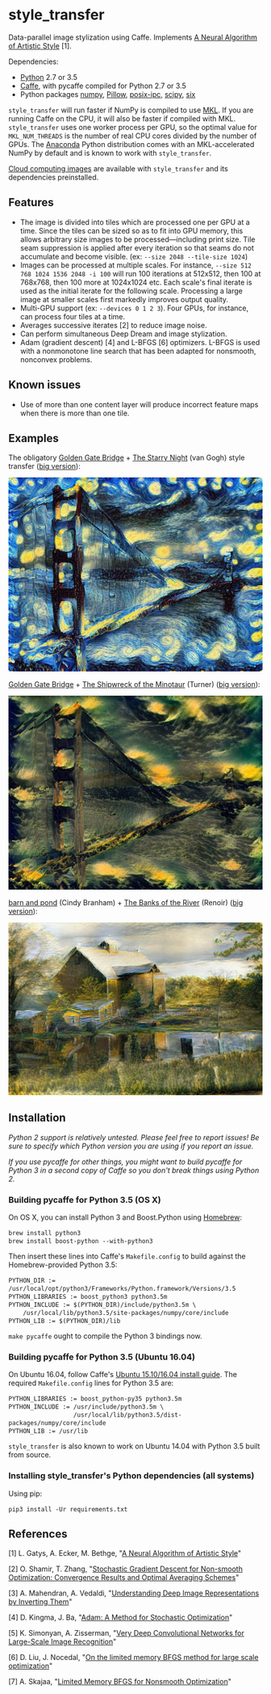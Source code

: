 # style_transfer

Data-parallel image stylization using Caffe. Implements [A Neural Algorithm of Artistic Style](http://arxiv.org/abs/1508.06576) [1].

Dependencies:
- [Python](https://www.python.org) 2.7 or 3.5
- [Caffe](http://caffe.berkeleyvision.org), with pycaffe compiled for Python 2.7 or 3.5
- Python packages [numpy](http://www.numpy.org), [Pillow](https://python-pillow.org), [posix-ipc](http://semanchuk.com/philip/posix_ipc/), [scipy](http://www.scipy.org), [six](https://pythonhosted.org/six/)

`style_transfer` will run faster if NumPy is compiled to use [MKL](https://software.intel.com/en-us/intel-mkl). If you are running Caffe on the CPU, it will also be faster if compiled with MKL. `style_transfer` uses one worker process per GPU, so the optimal value for `MKL_NUM_THREADS` is the number of real CPU cores divided by the number of GPUs. The [Anaconda](https://www.continuum.io/downloads) Python distribution comes with an MKL-accelerated NumPy by default and is known to work with `style_transfer`.

[Cloud computing images](https://github.com/crowsonkb/style_transfer/wiki/Cloud-computing-images) are available with `style_transfer` and its dependencies preinstalled.

## Features

- The image is divided into tiles which are processed one per GPU at a time. Since the tiles can be sized so as to fit into GPU memory, this allows arbitrary size images to be processed&mdash;including print size. Tile seam suppression is applied after every iteration so that seams do not accumulate and become visible. (ex: `--size 2048 --tile-size 1024`)
- Images can be processed at multiple scales. For instance, `--size 512 768 1024 1536 2048 -i 100` will run 100 iterations at 512x512, then 100 at 768x768, then 100 more at 1024x1024 etc. Each scale's final iterate is used as the initial iterate for the following scale. Processing a large image at smaller scales first markedly improves output quality.
- Multi-GPU support (ex: `--devices 0 1 2 3`). Four GPUs, for instance, can process four tiles at a time.
- Averages successive iterates [2] to reduce image noise.
- Can perform simultaneous Deep Dream and image stylization.
- Adam (gradient descent) [4] and L-BFGS [6] optimizers. L-BFGS is used with a nonmonotone line search that has been adapted for nonsmooth, nonconvex problems.

## Known issues

- Use of more than one content layer will produce incorrect feature maps when there is more than one tile.

## Examples

The obligatory [Golden Gate Bridge](https://raw.githubusercontent.com/jcjohnson/neural-style/master/examples/inputs/golden_gate.jpg) + [The Starry Night](https://raw.githubusercontent.com/jcjohnson/neural-style/master/examples/inputs/starry_night.jpg) (van Gogh) style transfer ([big version](https://s3-us-west-2.amazonaws.com/cb0a-46ef-cc86-8dda/style_transfer_examples/golden_gate_sn_big.jpg)):

<img src="examples/golden_gate_sn.jpg" width="512" height="384">

[Golden Gate Bridge](https://raw.githubusercontent.com/jcjohnson/neural-style/master/examples/inputs/golden_gate.jpg) + [The Shipwreck of the Minotaur](https://raw.githubusercontent.com/jcjohnson/neural-style/master/examples/inputs/shipwreck.jpg) (Turner) ([big version](https://s3-us-west-2.amazonaws.com/cb0a-46ef-cc86-8dda/style_transfer_examples/golden_shipwreck.jpg)):

<img src="examples/golden_shipwreck.jpg" width="512" height="384">

[barn and pond](http://r0k.us/graphics/kodak/kodim22.html) (Cindy Branham) + [The Banks of the River](https://raw.githubusercontent.com/DmitryUlyanov/fast-neural-doodle/master/data/Renoir/style.png) (Renoir) ([big version](http://cb0a-46ef-cc86-8dda.s3.amazonaws.com/style_transfer_examples/kodim22_renoir.jpg)):

<img src="examples/kodim22_renoir.jpg" width="512" height="341.5">

## Installation

*Python 2 support is relatively untested. Please feel free to report issues! Be sure to specify which Python version you are using if you report an issue.*

*If you use pycaffe for other things, you might want to build pycaffe for Python 3 in a second copy of Caffe so you don't break things using Python 2.*

### Building pycaffe for Python 3.5 (OS X)

On OS X, you can install Python 3 and Boost.Python using [Homebrew](http://brew.sh):

```
brew install python3
brew install boost-python --with-python3
```

Then insert these lines into Caffe's `Makefile.config` to build against the Homebrew-provided Python 3.5:

```
PYTHON_DIR := /usr/local/opt/python3/Frameworks/Python.framework/Versions/3.5
PYTHON_LIBRARIES := boost_python3 python3.5m
PYTHON_INCLUDE := $(PYTHON_DIR)/include/python3.5m \
	/usr/local/lib/python3.5/site-packages/numpy/core/include
PYTHON_LIB := $(PYTHON_DIR)/lib
```

`make pycaffe` ought to compile the Python 3 bindings now.

### Building pycaffe for Python 3.5 (Ubuntu 16.04)

On Ubuntu 16.04, follow Caffe's [Ubuntu 15.10/16.04 install guide](https://github.com/BVLC/caffe/wiki/Ubuntu-16.04-or-15.10-Installation-Guide). The required `Makefile.config` lines for Python 3.5 are:

```
PYTHON_LIBRARIES := boost_python-py35 python3.5m
PYTHON_INCLUDE := /usr/include/python3.5m \
                  /usr/local/lib/python3.5/dist-packages/numpy/core/include
PYTHON_LIB := /usr/lib
```

`style_transfer` is also known to work on Ubuntu 14.04 with Python 3.5 built from source.

### Installing style_transfer's Python dependencies (all systems)

Using pip:

```
pip3 install -Ur requirements.txt
```

## References

[1] L. Gatys, A. Ecker, M. Bethge, "[A Neural Algorithm of Artistic Style](https://arxiv.org/abs/1508.06576)"

[2] O. Shamir, T. Zhang, "[Stochastic Gradient Descent for Non-smooth Optimization: Convergence Results and Optimal Averaging Schemes](http://jmlr.csail.mit.edu/proceedings/papers/v28/shamir13.pdf)"

[3] A. Mahendran, A. Vedaldi, "[Understanding Deep Image Representations by Inverting Them](https://arxiv.org/abs/1412.0035)"

[4] D. Kingma, J. Ba, "[Adam: A Method for Stochastic Optimization](https://arxiv.org/abs/1412.6980)"

[5] K. Simonyan, A. Zisserman, "[Very Deep Convolutional Networks for Large-Scale Image Recognition](https://arxiv.org/abs/1409.1556)"

[6] D. Liu, J. Nocedal, "[On the limited memory BFGS method for large scale optimization](http://users.iems.northwestern.edu/~nocedal/PDFfiles/limited-memory.pdf)"

[7] A. Skajaa, "[Limited Memory BFGS for Nonsmooth Optimization](http://cs.nyu.edu/overton/mstheses/skajaa/msthesis.pdf)"
